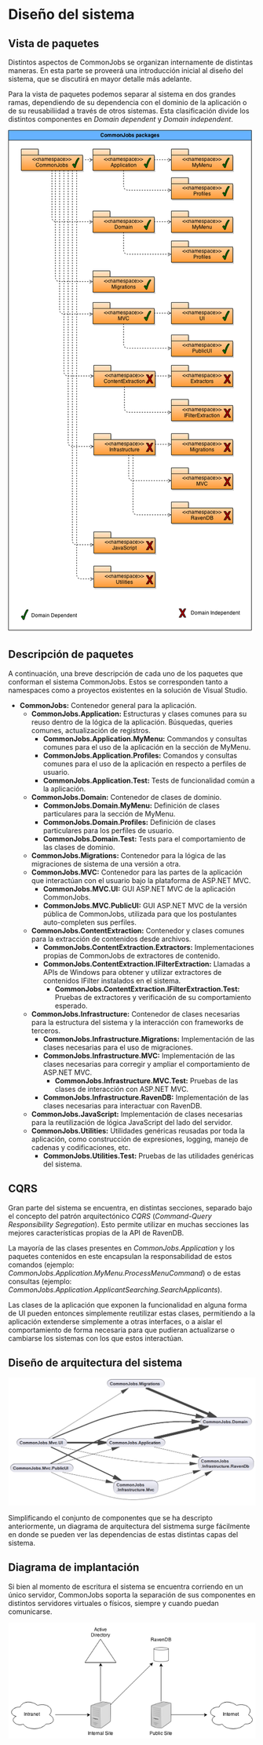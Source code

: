 # Diseño del sistema

## Vista de paquetes

Distintos aspectos de CommonJobs se organizan internamente de distintas maneras. En esta parte se proveerá una introducción inicial al diseño del sistema, que se discutirá en mayor detalle más adelante.

Para la vista de paquetes podemos separar al sistema en dos grandes ramas, dependiendo de su dependencia con el dominio de la aplicación o de su reusabiliidad a través de otros sistemas. Esta clasificación divide los distintos componentes en _Domain dependent_ y _Domain independent_.

![Vista de paquetes](Images/ComponentDiagram.png)

## Descripción de paquetes

A continuación, una breve descripción de cada uno de los paquetes que conforman el sistema CommonJobs. Estos se corresponden tanto a namespaces como a proyectos existentes en la solución de Visual Studio.

- **CommonJobs:** Contenedor general para la aplicación.
    - **CommonJobs.Application:** Estructuras y clases comunes para su reuso dentro de la lógica de la aplicación. Búsquedas, queries comunes, actualización de registros.
        - **CommonJobs.Application.MyMenu:** Commandos y consultas comunes para el uso de la aplicación en la sección de MyMenu.
        - **CommonJobs.Application.Profiles:** Comandos y consultas comunes para el uso de la aplicación en respecto a perfiles de usuario.
        - **CommonJobs.Application.Test:** Tests de funcionalidad común a la aplicación.
    - **CommonJobs.Domain:** Contenedor de clases de dominio.
        - **CommonJobs.Domain.MyMenu:** Definición de clases particulares para la sección de MyMenu.
        - **CommonJobs.Domain.Profiles:** Definición de clases particulares para los perfiles de usuario.
        - **CommonJobs.Domain.Test:** Tests para el comportamiento de las clases de dominio.
    - **CommonJobs.Migrations:** Contenedor para la lógica de las migraciones de sistema de una versión a otra.
    - **CommonJobs.MVC:** Contenedor para las partes de la aplicación que interactúan con el usuario bajo la plataforma de ASP.NET MVC.
        - **CommonJobs.MVC.UI:** GUI ASP.NET MVC de la aplicación CommonJobs.
        - **CommonJobs.MVC.PublicUI:** GUI ASP.NET MVC de la versión pública de CommonJobs, utilizada para que los postulantes auto-completen sus perfiles.
    - **CommonJobs.ContentExtraction:** Contenedor y clases comunes para la extracción de contenidos desde archivos.
        - **CommonJobs.ContentExtraction.Extractors:** Implementaciones propias de CommonJobs de extractores de contenido.
        - **CommonJobs.ContentExtraction.IFilterExtraction:** Llamadas a APIs de Windows para obtener y utilizar extractores de contenidos IFilter instalados en el sistema.
            - **CommonJobs.ContentExtraction.IFilterExtraction.Test:** Pruebas de extractores y verificación de su comportamiento esperado.
    - **CommonJobs.Infrastructure:** Contenedor de clases necesarias para la estructura del sistema y la interacción con frameworks de terceros.
        - **CommonJobs.Infrastructure.Migrations:** Implementación de las clases necesarias para el uso de migraciones.
        - **CommonJobs.Infrastructure.MVC:** Implementación de las clases necesarias para corregir y ampliar el comportamiento de ASP.NET MVC.
            - **CommonJobs.Infrastructure.MVC.Test:** Pruebas de las clases de interacción con ASP.NET MVC.
        - **CommonJobs.Infrastructure.RavenDB:** Implementación de las clases necesarias para interactuar con RavenDB.
    - **CommonJobs.JavaScript:** Implementación de clases necesarias para la reutilización de lógica JavaScript del lado del servidor.
    - **CommonJobs.Utilities:** Utilidades genéricas reusadas por toda la aplicación, como construcción de expresiones, logging, manejo de cadenas y codificaciones, etc.
        - **CommonJobs.Utilities.Test:** Pruebas de las utilidades genéricas del sistema.

## CQRS

Gran parte del sistema se encuentra, en distintas secciones, separado bajo el concepto del patrón arquitectónico *CQRS* (*Command-Query Responsibility Segregation*). Esto permite utilizar en muchas secciones las mejores características propias de la API de RavenDB.

La mayoría de las clases presentes en *CommonJobs.Application* y los paquetes contenidos en este encapsulan la responsabilidad de estos comandos (ejemplo: *CommonJobs.Application.MyMenu.ProcessMenuCommand*) o de estas consultas (ejemplo: *CommonJobs.Application.ApplicantSearching.SearchApplicants*).

Las clases de la aplicación que exponen la funcionalidad en alguna forma de UI pueden entonces simplemente reutilizar estas clases, permitiendo a la aplicación extenderse simplemente a otras interfaces, o a aislar el comportamiento de forma necesaria para que pudieran actualizarse o cambiarse los sistemas con los que estos interactúan.

## Diseño de arquitectura del sistema

![Diagrama de Arquitectura](Images/ArchitectureDiagram.png)

Simplificando el conjunto de componentes que se ha descripto anteriormente, un diagrama de arquitectura del sistmema surge fácilmente en donde se pueden ver las dependencias de estas distintas capas del sistema.

## Diagrama de implantación

Si bien al momento de escritura el sistema se encuentra corriendo en un único servidor, CommonJobs soporta la separación de sus componentes en distintos servidores virtuales o físicos, siempre y cuando puedan comunicarse.

![Diagrama de implantación](Images/DeploymentDiagram.png)
